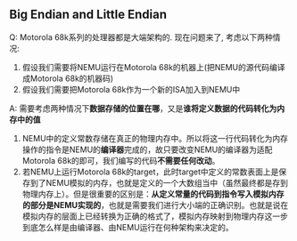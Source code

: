 ## Big Endian and Little Endian

Q: Motorola 68k系列的处理器都是大端架构的. 现在问题来了, 考虑以下两种情况:
1. 假设我们需要将NEMU运行在Motorola 68k的机器上(把NEMU的源代码编译成Motorola 68k的机器码)
2. 假设我们需要把Motorola 68k作为一个新的ISA加入到NEMU中

A: 需要考虑两种情况下**数据存储的位置在哪**，又是**谁将定义数据的代码转化为内存中的值** 
1. NEMU中的定义常数存储在真正的物理内存中。所以将这一行代码转化为内存操作的指令是NEMU的**编译器**完成的，故只要改变NEMU的编译器为适配Motorola 68k的即可，我们编写的代码**不需要任何改动**。
2. 若NEMU上运行Motorola 68k的target，此时target中定义的常数表面上是保存到了NEMU模拟的内存，也就是定义的一个大数组当中（虽然最终都是存到物理内存上）。但是很重要的区别是：**从定义常量的代码到指令写入模拟内存的部分是NEMU实现的**，也就是需要我们进行大小端的正确识别。也就是说在模拟内存的层面上已经转换为正确的格式了，模拟内存映射到物理内存这一步到底怎么样是由编译器、由NEMU运行在何种架构来决定的。

